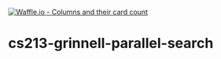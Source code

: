 [![Waffle.io - Columns and their card count](https://badge.waffle.io/grosoon/cs213-grinnell-parallel-search.png?columns=all)](https://waffle.io/grosoon/cs213-grinnell-parallel-search?utm_source=badge)
# cs213-grinnell-parallel-search